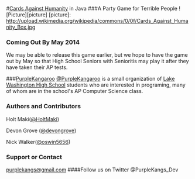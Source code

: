 #[Cards Against Humanity](http://cardsagainsthumanity.com/) in Java
###A Party Game for Terrible People
![Picture][picture]
[picture]: http://upload.wikimedia.org/wikipedia/commons/0/0f/Cards_Against_Humanity_Box.jpg
### Coming Out By May 2014
We may be able to release this game earlier, but we hope to have the game out by May so that High School Seniors with Senioritis may play it after they have taken their AP tests.

###[PurpleKangaroo](https://github.com/PurpleKangaroo)
[@PurpleKangaroo](https://github.com/PurpleKangaroo) is a small organization of [Lake Washington High School](http://www.lwsd.org/school/lwhs/Pages/default.aspx) students who are interested in programing, many of whom are in the school's AP Computer Science class.

### Authors and Contributors
Holt Maki([@HoltMaki](https://github.com/HoltMaki))

Devon Grove ([@devongrove](https://github.com/oswin5656?source=cc))

Nick Walker([@oswin5656](https://github.com/oswin5656?source=cc))

### Support or Contact
purplekangs@gmail.com
####Follow us on Twitter @PurpleKangs_Dev
